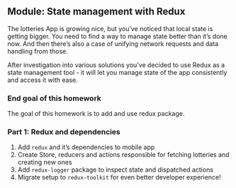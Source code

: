## Module: State management with Redux

The lotteries App is growing nice, but you’ve noticed that local state is getting bigger. You need to find a way to manage state better than it’s done now. And then there’s also a case of unifying network requests and data handling from those.

After investigation into various solutions you’ve decided to use Redux as a state management tool - it will let you manage state of the app consistently and access it with ease.      

### End goal of this homework

The goal of this homework is to add and use redux package.

### Part 1: Redux and dependencies

1. Add `redux` and it’s dependencies to mobile app
2. Create Store, reducers and actions responsible for fetching lotteries and creating new ones
3. Add `redux-logger` package to inspect state and dispatched actions
4. Migrate setup to `redux-toolkit` for even better developer experience!
